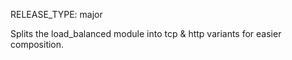 RELEASE_TYPE: major

Splits the load_balanced module into tcp & http variants for easier composition.
